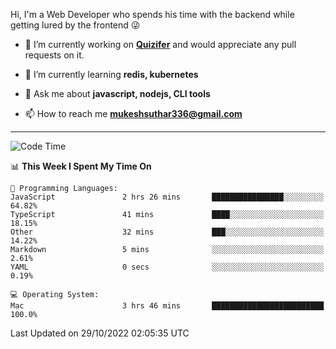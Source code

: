 Hi, I'm a Web Developer who spends his time with the backend while getting lured by the frontend 😜

- 🔭 I’m currently working on **[Quizifer](https://github.com/SutharMukesh/Quizifer/)** and would appreciate any pull requests on it.

- 🌱 I’m currently learning **redis, kubernetes**

- 💬 Ask me about **javascript, nodejs, CLI tools**

- 📫 How to reach me **mukeshsuthar336@gmail.com**

---
<!--START_SECTION:waka-->
![Code Time](http://img.shields.io/badge/Code%20Time-1%2C837%20hrs%2051%20mins-blue)

📊 **This Week I Spent My Time On** 

```text
💬 Programming Languages: 
JavaScript               2 hrs 26 mins       ████████████████░░░░░░░░░   64.82% 
TypeScript               41 mins             ████░░░░░░░░░░░░░░░░░░░░░   18.15% 
Other                    32 mins             ███░░░░░░░░░░░░░░░░░░░░░░   14.22% 
Markdown                 5 mins              ░░░░░░░░░░░░░░░░░░░░░░░░░   2.61% 
YAML                     0 secs              ░░░░░░░░░░░░░░░░░░░░░░░░░   0.19%

💻 Operating System: 
Mac                      3 hrs 46 mins       █████████████████████████   100.0%

```


 Last Updated on 29/10/2022 02:05:35 UTC
<!--END_SECTION:waka-->

